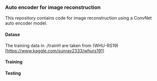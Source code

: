 ### Auto encoder for image reconstruction
This repository contains code for image reconstruction using a ConvNet auto encoder model.

#### Datase
The training data in ./trainH are taken from (WHU-RS19)[https://www.kaggle.com/sunray2333/whurs191]

#### Training

#### Testing
